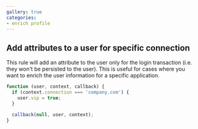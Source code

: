 ```yaml
---
gallery: true
categories:
- enrich profile
---
```

## Add attributes to a user for specific connection

This rule will add an attribute to the user only for the login transaction (i.e. they won't be persisted to the user). This is useful for cases where you want to enrich the user information for a specific application.

```js
function (user, context, callback) {
  if (context.connection === 'company.com') {
    user.vip = true;
  }

  callback(null, user, context);
}
```
